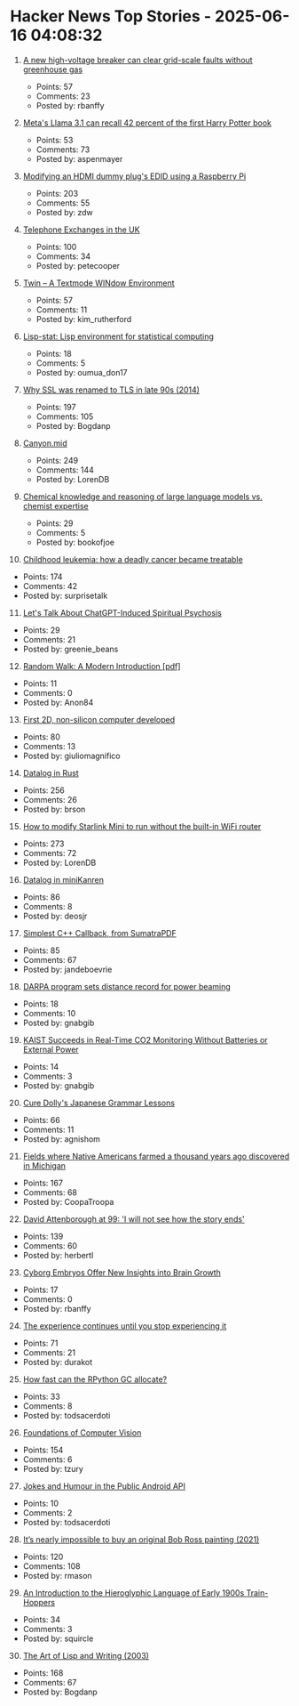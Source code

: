 # Hacker News Top Stories - 2025-06-16 04:08:32

1. [A new high-voltage breaker can clear grid-scale faults without greenhouse gas](https://spectrum.ieee.org/sf6-gas-replacement)
   - Points: 57
   - Comments: 23
   - Posted by: rbanffy

2. [Meta's Llama 3.1 can recall 42 percent of the first Harry Potter book](https://www.understandingai.org/p/metas-llama-31-can-recall-42-percent)
   - Points: 53
   - Comments: 73
   - Posted by: aspenmayer

3. [Modifying an HDMI dummy plug's EDID using a Raspberry Pi](https://www.downtowndougbrown.com/2025/06/modifying-an-hdmi-dummy-plugs-edid-using-a-raspberry-pi/)
   - Points: 203
   - Comments: 55
   - Posted by: zdw

4. [Telephone Exchanges in the UK](https://telephone-exchanges.org.uk/)
   - Points: 100
   - Comments: 34
   - Posted by: petecooper

5. [Twin – A Textmode WINdow Environment](https://github.com/cosmos72/twin)
   - Points: 57
   - Comments: 11
   - Posted by: kim_rutherford

6. [Lisp-stat: Lisp environment for statistical computing](https://lisp-stat.dev/about/)
   - Points: 18
   - Comments: 5
   - Posted by: oumua_don17

7. [Why SSL was renamed to TLS in late 90s (2014)](https://tim.dierks.org/2014/05/security-standards-and-name-changes-in.html)
   - Points: 197
   - Comments: 105
   - Posted by: Bogdanp

8. [Canyon.mid](https://canyonmid.com/)
   - Points: 249
   - Comments: 144
   - Posted by: LorenDB

9. [Chemical knowledge and reasoning of large language models vs. chemist expertise](https://www.nature.com/articles/s41557-025-01815-x)
   - Points: 29
   - Comments: 5
   - Posted by: bookofjoe

10. [Childhood leukemia: how a deadly cancer became treatable](https://ourworldindata.org/childhood-leukemia-treatment-history)
   - Points: 174
   - Comments: 42
   - Posted by: surprisetalk

11. [Let's Talk About ChatGPT-Induced Spiritual Psychosis](https://default.blog/p/lets-talk-about-chatgpt-induced-spiritual)
   - Points: 29
   - Comments: 21
   - Posted by: greenie_beans

12. [Random Walk: A Modern Introduction [pdf]](https://www.math.uchicago.edu/~lawler/srwbook.pdf)
   - Points: 11
   - Comments: 0
   - Posted by: Anon84

13. [First 2D, non-silicon computer developed](https://www.psu.edu/news/research/story/worlds-first-2d-non-silicon-computer-developed)
   - Points: 80
   - Comments: 13
   - Posted by: giuliomagnifico

14. [Datalog in Rust](https://github.com/frankmcsherry/blog/blob/master/posts/2025-06-03.md)
   - Points: 256
   - Comments: 26
   - Posted by: brson

15. [How to modify Starlink Mini to run without the built-in WiFi router](https://olegkutkov.me/2025/06/15/how-to-modify-starlink-mini-to-run-without-the-built-in-wifi-router/)
   - Points: 273
   - Comments: 72
   - Posted by: LorenDB

16. [Datalog in miniKanren](https://deosjr.github.io/dynamicland/datalog.html)
   - Points: 86
   - Comments: 8
   - Posted by: deosjr

17. [Simplest C++ Callback, from SumatraPDF](https://blog.kowalczyk.info/a-stsj/simplest-c-callback-from-sumatrapdf.html)
   - Points: 85
   - Comments: 67
   - Posted by: jandeboevrie

18. [DARPA program sets distance record for power beaming](https://www.darpa.mil/news/2025/darpa-program-distance-record-power-beaming)
   - Points: 18
   - Comments: 10
   - Posted by: gnabgib

19. [KAIST Succeeds in Real-Time CO2 Monitoring Without Batteries or External Power](https://news.kaist.ac.kr/newsen/html/news/?mode=V&mng_no=47450)
   - Points: 14
   - Comments: 3
   - Posted by: gnabgib

20. [Cure Dolly's Japanese Grammar Lessons](https://kellenok.github.io/cure-script/)
   - Points: 66
   - Comments: 11
   - Posted by: agnishom

21. [Fields where Native Americans farmed a thousand years ago discovered in Michigan](https://www.smithsonianmag.com/smart-news/massive-field-where-native-american-farmers-grew-corn-beans-and-squash-1000-years-ago-discovered-in-michigan-180986758/)
   - Points: 167
   - Comments: 68
   - Posted by: CoopaTroopa

22. [David Attenborough at 99: 'I will not see how the story ends'](https://www.thetimes.com/life-style/celebrity/article/david-attenborough-book-extract-age-99-lj3rd2fg7)
   - Points: 139
   - Comments: 60
   - Posted by: herbertl

23. [Cyborg Embryos Offer New Insights into Brain Growth](https://spectrum.ieee.org/embryo-electrode-array)
   - Points: 17
   - Comments: 0
   - Posted by: rbanffy

24. [The experience continues until you stop experiencing it](https://strangemachine.tv/safespace/popov/)
   - Points: 71
   - Comments: 21
   - Posted by: durakot

25. [How fast can the RPython GC allocate?](https://pypy.org/posts/2025/06/rpython-gc-allocation-speed.html)
   - Points: 33
   - Comments: 8
   - Posted by: todsacerdoti

26. [Foundations of Computer Vision](https://visionbook.mit.edu)
   - Points: 154
   - Comments: 6
   - Posted by: tzury

27. [Jokes and Humour in the Public Android API](https://voxelmanip.se/2025/06/14/jokes-and-humour-in-the-public-android-api/)
   - Points: 10
   - Comments: 2
   - Posted by: todsacerdoti

28. [It’s nearly impossible to buy an original Bob Ross painting (2021)](https://thehustle.co/why-its-nearly-impossible-to-buy-an-original-bob-ross-painting)
   - Points: 120
   - Comments: 108
   - Posted by: rmason

29. [An Introduction to the Hieroglyphic Language of Early 1900s Train-Hoppers](https://www.openculture.com/2018/08/hobo-code-introduction-hieroglyphic-language-early-1900s-train-hoppers.html)
   - Points: 34
   - Comments: 3
   - Posted by: squircle

30. [The Art of Lisp and Writing (2003)](https://www.dreamsongs.com/ArtOfLisp.html)
   - Points: 168
   - Comments: 67
   - Posted by: Bogdanp

